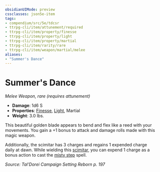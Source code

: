 ```yaml
---
obsidianUIMode: preview
cssclasses: json5e-item
tags:
- compendium/src/5e/tdcsr
- ttrpg-cli/item/attunement/required
- ttrpg-cli/item/property/finesse
- ttrpg-cli/item/property/light
- ttrpg-cli/item/property/martial
- ttrpg-cli/item/rarity/rare
- ttrpg-cli/item/weapon/martial/melee
aliases: 
- "Summer's Dance"
---
```

# Summer's Dance
*Melee Weapon, rare (requires attunement)*  

- **Damage**: 1d6 S
- **Properties**: [Finesse](/3-Mechanics/CLI/rules/item-properties.md#Finesse), [Light](/3-Mechanics/CLI/rules/item-properties.md#Light), Martial
- **Weight**: 3.0 lbs.

This beautiful golden blade appears to bend and flex like a reed with your movements. You gain a +1 bonus to attack and damage rolls made with this magic weapon.

Additionally, the scimitar has 3 charges and regains 1 expended charge daily at dawn. While wielding this [scimitar](/3-Mechanics/CLI/items/scimitar.md), you can expend 1 charge as a bonus action to cast the [misty step](/3-Mechanics/CLI/spells/misty-step.md) spell.

*Source: Tal'Dorei Campaign Setting Reborn p. 197*